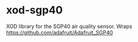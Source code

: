 # xod-sgp40
XOD library for the SGP40 air quality sensor. Wraps https://github.com/adafruit/Adafruit_SGP40
